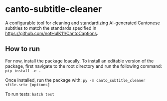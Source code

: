 # canto-subtitle-cleaner
A configurable tool for cleaning and standardizing AI-generated Cantonese subtitles to match the standards specified in https://github.com/notHulK11/CantoCaptions.

## How to run
For now, install the package loacally. To install an editable version of the package, first navigate to the root directory and run the following command:
```pip install -e .```

Once installed, run the package with:
```py -m canto_subtitle_cleaner <file.srt> [options]```

To run tests:
```hatch test```

